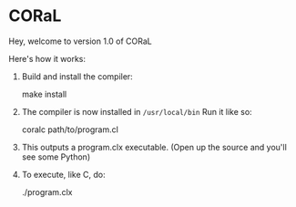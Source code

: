 CORaL
=====

Hey, welcome to version 1.0 of CORaL

Here's how it works:

1. Build and install the compiler:

	make install

2. The compiler is now installed in `/usr/local/bin` Run it like so:

	coralc path/to/program.cl

3. This outputs a program.clx executable. (Open up the source and you'll see some Python)

4. To execute, like C, do:

	./program.clx
